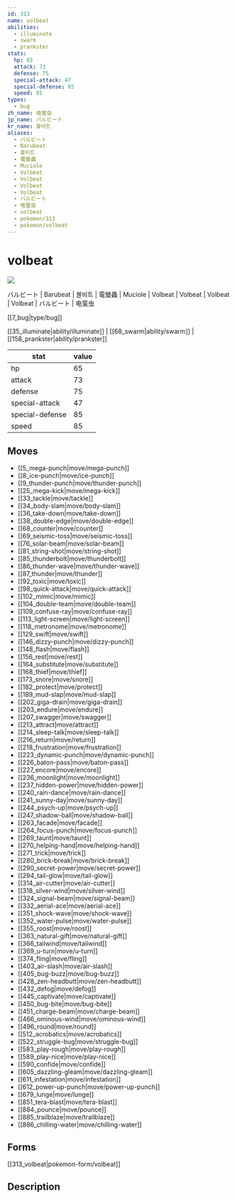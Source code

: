 ```yaml
---
id: 313
name: volbeat
abilities:
  - illuminate
  - swarm
  - prankster
stats:
  hp: 65
  attack: 73
  defense: 75
  special-attack: 47
  special-defense: 85
  speed: 85
types:
  - bug
zh_name: 电萤虫
jp_name: バルビート
kr_name: 볼비트
aliases:
  - バルビート
  - Barubeat
  - 볼비트
  - 電螢蟲
  - Muciole
  - Volbeat
  - Volbeat
  - Volbeat
  - Volbeat
  - バルビート
  - 电萤虫
  - volbeat
  - pokemon/313
  - pokemon/volbeat
---
```

# volbeat

![](https://raw.githubusercontent.com/PokeAPI/sprites/master/sprites/pokemon/313.png)

バルビート | Barubeat | 볼비트 | 電螢蟲 | Muciole | Volbeat | Volbeat | Volbeat | Volbeat | バルビート | 电萤虫

[[7_bug|type/bug]]

[[35_illuminate|ability/illuminate]] | [[68_swarm|ability/swarm]] | [[158_prankster|ability/prankster]]

|stat|value|
|---|---|
|hp|65|
|attack|73|
|defense|75|
|special-attack|47|
|special-defense|85|
|speed|85|


## Moves

- [[5_mega-punch|move/mega-punch]]
- [[8_ice-punch|move/ice-punch]]
- [[9_thunder-punch|move/thunder-punch]]
- [[25_mega-kick|move/mega-kick]]
- [[33_tackle|move/tackle]]
- [[34_body-slam|move/body-slam]]
- [[36_take-down|move/take-down]]
- [[38_double-edge|move/double-edge]]
- [[68_counter|move/counter]]
- [[69_seismic-toss|move/seismic-toss]]
- [[76_solar-beam|move/solar-beam]]
- [[81_string-shot|move/string-shot]]
- [[85_thunderbolt|move/thunderbolt]]
- [[86_thunder-wave|move/thunder-wave]]
- [[87_thunder|move/thunder]]
- [[92_toxic|move/toxic]]
- [[98_quick-attack|move/quick-attack]]
- [[102_mimic|move/mimic]]
- [[104_double-team|move/double-team]]
- [[109_confuse-ray|move/confuse-ray]]
- [[113_light-screen|move/light-screen]]
- [[118_metronome|move/metronome]]
- [[129_swift|move/swift]]
- [[146_dizzy-punch|move/dizzy-punch]]
- [[148_flash|move/flash]]
- [[156_rest|move/rest]]
- [[164_substitute|move/substitute]]
- [[168_thief|move/thief]]
- [[173_snore|move/snore]]
- [[182_protect|move/protect]]
- [[189_mud-slap|move/mud-slap]]
- [[202_giga-drain|move/giga-drain]]
- [[203_endure|move/endure]]
- [[207_swagger|move/swagger]]
- [[213_attract|move/attract]]
- [[214_sleep-talk|move/sleep-talk]]
- [[216_return|move/return]]
- [[218_frustration|move/frustration]]
- [[223_dynamic-punch|move/dynamic-punch]]
- [[226_baton-pass|move/baton-pass]]
- [[227_encore|move/encore]]
- [[236_moonlight|move/moonlight]]
- [[237_hidden-power|move/hidden-power]]
- [[240_rain-dance|move/rain-dance]]
- [[241_sunny-day|move/sunny-day]]
- [[244_psych-up|move/psych-up]]
- [[247_shadow-ball|move/shadow-ball]]
- [[263_facade|move/facade]]
- [[264_focus-punch|move/focus-punch]]
- [[269_taunt|move/taunt]]
- [[270_helping-hand|move/helping-hand]]
- [[271_trick|move/trick]]
- [[280_brick-break|move/brick-break]]
- [[290_secret-power|move/secret-power]]
- [[294_tail-glow|move/tail-glow]]
- [[314_air-cutter|move/air-cutter]]
- [[318_silver-wind|move/silver-wind]]
- [[324_signal-beam|move/signal-beam]]
- [[332_aerial-ace|move/aerial-ace]]
- [[351_shock-wave|move/shock-wave]]
- [[352_water-pulse|move/water-pulse]]
- [[355_roost|move/roost]]
- [[363_natural-gift|move/natural-gift]]
- [[366_tailwind|move/tailwind]]
- [[369_u-turn|move/u-turn]]
- [[374_fling|move/fling]]
- [[403_air-slash|move/air-slash]]
- [[405_bug-buzz|move/bug-buzz]]
- [[428_zen-headbutt|move/zen-headbutt]]
- [[432_defog|move/defog]]
- [[445_captivate|move/captivate]]
- [[450_bug-bite|move/bug-bite]]
- [[451_charge-beam|move/charge-beam]]
- [[466_ominous-wind|move/ominous-wind]]
- [[496_round|move/round]]
- [[512_acrobatics|move/acrobatics]]
- [[522_struggle-bug|move/struggle-bug]]
- [[583_play-rough|move/play-rough]]
- [[589_play-nice|move/play-nice]]
- [[590_confide|move/confide]]
- [[605_dazzling-gleam|move/dazzling-gleam]]
- [[611_infestation|move/infestation]]
- [[612_power-up-punch|move/power-up-punch]]
- [[679_lunge|move/lunge]]
- [[851_tera-blast|move/tera-blast]]
- [[884_pounce|move/pounce]]
- [[885_trailblaze|move/trailblaze]]
- [[886_chilling-water|move/chilling-water]]

## Forms



[[313_volbeat|pokemon-form/volbeat]]

## Description



